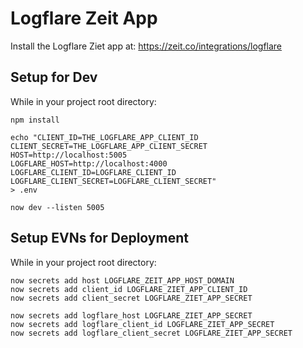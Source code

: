 # Logflare Zeit App
Install the Logflare Ziet app at: https://zeit.co/integrations/logflare

## Setup for Dev
While in your project root directory:

```
npm install
```

```
echo "CLIENT_ID=THE_LOGFLARE_APP_CLIENT_ID
CLIENT_SECRET=THE_LOGFLARE_APP_CLIENT_SECRET
HOST=http://localhost:5005
LOGFLARE_HOST=http://localhost:4000
LOGFLARE_CLIENT_ID=LOGFLARE_CLIENT_ID
LOGFLARE_CLIENT_SECRET=LOGFLARE_CLIENT_SECRET"
> .env
```

```
now dev --listen 5005
```

## Setup EVNs for Deployment
While in your project root directory:

```
now secrets add host LOGFLARE_ZEIT_APP_HOST_DOMAIN
now secrets add client_id LOGFLARE_ZIET_APP_CLIENT_ID
now secrets add client_secret LOGFLARE_ZIET_APP_SECRET
```

```
now secrets add logflare_host LOGFLARE_ZIET_APP_SECRET
now secrets add logflare_client_id LOGFLARE_ZIET_APP_SECRET
now secrets add logflare_client_secret LOGFLARE_ZIET_APP_SECRET
```
